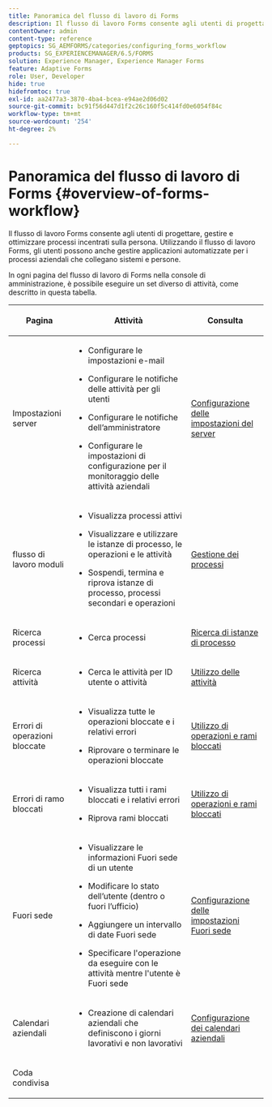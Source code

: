 ```yaml
---
title: Panoramica del flusso di lavoro di Forms
description: Il flusso di lavoro Forms consente agli utenti di progettare, gestire e ottimizzare processi incentrati sulla persona. Utilizzando il flusso di lavoro Forms, gli utenti possono anche gestire applicazioni automatizzate per i processi aziendali che collegano sistemi e persone.
contentOwner: admin
content-type: reference
geptopics: SG_AEMFORMS/categories/configuring_forms_workflow
products: SG_EXPERIENCEMANAGER/6.5/FORMS
solution: Experience Manager, Experience Manager Forms
feature: Adaptive Forms
role: User, Developer
hide: true
hidefromtoc: true
exl-id: aa2477a3-3870-4ba4-bcea-e94ae2d06d02
source-git-commit: bc91f56d447d1f2c26c160f5c414fd0e6054f84c
workflow-type: tm+mt
source-wordcount: '254'
ht-degree: 2%

---
```


# Panoramica del flusso di lavoro di Forms {#overview-of-forms-workflow}

Il flusso di lavoro Forms consente agli utenti di progettare, gestire e ottimizzare processi incentrati sulla persona. Utilizzando il flusso di lavoro Forms, gli utenti possono anche gestire applicazioni automatizzate per i processi aziendali che collegano sistemi e persone.

In ogni pagina del flusso di lavoro di Forms nella console di amministrazione, è possibile eseguire un set diverso di attività, come descritto in questa tabella.

<table>
 <thead>
  <tr>
   <th><p>Pagina</p></th>
   <th><p>Attività</p></th>
   <th><p>Consulta</p></th>
  </tr>
 </thead>
 <tbody>
  <tr>
   <td><p>Impostazioni server</p></td>
   <td>
    <ul>
     <li><p>Configurare le impostazioni e-mail</p></li>
     <li><p>Configurare le notifiche delle attività per gli utenti</p></li>
     <li><p>Configurare le notifiche dell’amministratore</p></li>
     <li><p>Configurare le impostazioni di configurazione per il monitoraggio delle attività aziendali </p></li>
    </ul></td>
   <td><p><a href="/help/forms/using/admin-help/configuring-server-settings.md#configuring-server-settings">Configurazione delle impostazioni del server</a></p></td>
  </tr>
  <tr>
   <td><p>flusso di lavoro moduli</p></td>
   <td>
    <ul>
     <li><p>Visualizza processi attivi</p></li>
     <li><p>Visualizzare e utilizzare le istanze di processo, le operazioni e le attività</p></li>
     <li><p>Sospendi, termina e riprova istanze di processo, processi secondari e operazioni</p></li>
    </ul></td>
   <td><p><a href="/help/forms/using/admin-help/processes.md#managing-processes">Gestione dei processi</a></p></td>
  </tr>
  <tr>
   <td><p>Ricerca processi</p></td>
   <td>
    <ul>
     <li><p>Cerca processi</p></li>
    </ul></td>
   <td><p><a href="/help/forms/using/admin-help/searching-process-instances.md#searching-for-process-instances">Ricerca di istanze di processo</a></p></td>
  </tr>
  <tr>
   <td><p>Ricerca attività</p></td>
   <td>
    <ul>
     <li><p>Cerca le attività per ID utente o attività</p></li>
    </ul></td>
   <td><p><a href="/help/forms/using/admin-help/tasks.md#working-with-tasks">Utilizzo delle attività</a></p></td>
  </tr>
  <tr>
   <td><p>Errori di operazioni bloccate</p></td>
   <td>
    <ul>
     <li><p>Visualizza tutte le operazioni bloccate e i relativi errori</p></li>
     <li><p>Riprovare o terminare le operazioni bloccate</p></li>
    </ul></td>
   <td><p><a href="/help/forms/using/admin-help/stalled-operations-branches.md#working-with-stalled-operations-and-branches">Utilizzo di operazioni e rami bloccati</a></p></td>
  </tr>
  <tr>
   <td><p>Errori di ramo bloccati</p></td>
   <td>
    <ul>
     <li><p>Visualizza tutti i rami bloccati e i relativi errori</p></li>
     <li><p>Riprova rami bloccati</p></li>
    </ul></td>
   <td><p><a href="/help/forms/using/admin-help/stalled-operations-branches.md#working-with-stalled-operations-and-branches">Utilizzo di operazioni e rami bloccati</a></p></td>
  </tr>
  <tr>
   <td><p>Fuori sede</p></td>
   <td>
    <ul>
     <li><p>Visualizzare le informazioni Fuori sede di un utente</p></li>
     <li><p>Modificare lo stato dell’utente (dentro o fuori l’ufficio)</p></li>
     <li><p>Aggiungere un intervallo di date Fuori sede </p></li>
     <li><p>Specificare l'operazione da eseguire con le attività mentre l'utente è Fuori sede</p></li>
    </ul></td>
   <td><p><a href="/help/forms/using/admin-help/configuring-out-office-settings.md#configuring-out-of-office-settings">Configurazione delle impostazioni Fuori sede</a></p></td>
  </tr>
  <tr>
   <td><p>Calendari aziendali</p></td>
   <td>
    <ul>
     <li><p>Creazione di calendari aziendali che definiscono i giorni lavorativi e non lavorativi</p></li>
    </ul></td>
   <td><p><a href="/help/forms/using/admin-help/configuring-business-calendars.md#configuring-business-calendars">Configurazione dei calendari aziendali</a></p></td>
  </tr>
  <tr>
   <td><p>Coda condivisa</p></td>
   <td><p></p></td>
   <td><p></p></td>
  </tr>
 </tbody>
</table>
